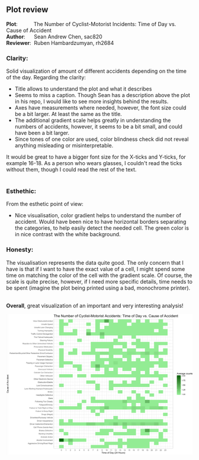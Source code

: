 
## Plot review

<p>
<b>Plot</b>: &nbsp;&nbsp;&nbsp;&nbsp;&nbsp;&nbsp;&nbsp;&nbsp;&nbsp;&nbsp;The Number of Cyclist-Motorist Incidents: Time of Day vs. Cause of Accident <br>
<b>Author</b>: &nbsp;&nbsp;&nbsp;&nbsp; Sean Andrew Chen, sac820<br>
<b>Reviewer</b>: &nbsp;Ruben Hambardzumyan, rh2684</p>

### Clarity:

<p>
Solid visualization of amount of different accidents depending on the time of the day. Regarding the clarity:
<ul>
<li>
Title allows to understand the plot and what it describes
</li>
<li>
Seems to miss a caption. Though Sean has a description above the plot in his repo, I would like to see more insights behind the results. 
</li>
<li>
Axes have measurements where needed, however, the font size could be a bit larger. At least the same as the title.
</li>
<li>
The additional gradient scale helps greatly in understanding the numbers of accidents, however, it seems to be a bit small, and could have been a bit larger.
</li>
<li>
Since tones of one color are used, color blindness check did not reveal anything misleading or misinterpretable.
</li>
</ul>
It would be great to have a bigger font size for the X-ticks and Y-ticks, for example 16-18. As a person who wears glasses, I couldn't read the ticks without them, though I could read the rest of the text.<br><br>
</p>

### Esthethic:
<p>
From the esthetic point of view:
<ul>
<li>
Nice visualisation, color gradient helps to understand the number of accident. Would have been nice to have horizontal borders separating the categories, to help easily detect the needed cell. The green color is in nice contrast with the white background.
</li>
</ul>
</p>

### Honesty:

<p>
The visualisation represents the data quite good. The only concern that I have is that if I want to have the exact value of a cell, I might spend some time on matching the color of the cell with the gradient scale. Of course, the scale is quite precise, however, if I need more specific details, time needs to be spent (imagine the plot being printed using a bad, monochrome printer). <br><br>

**Overall**, great visualization of an important and very interesting analysis!
</p>

![Cyclist-motorist-incidents](timeofday_cause.png)
